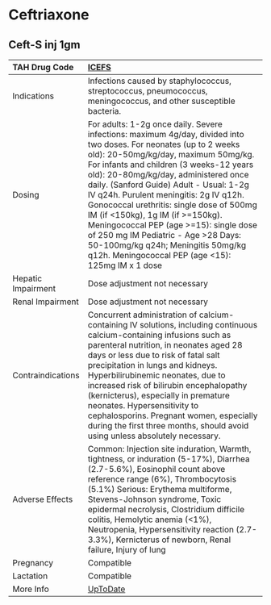 # Ceftriaxone

## Ceft-S inj 1gm

| TAH Drug Code      | [ICEFS](https://www.tahsda.org.tw/drugs/hissearch.php?drug_code=ICEFS)                                                                                                                                                                                                                                                                                                                                                                                                                                                                                                                        |
|:-------------------|:----------------------------------------------------------------------------------------------------------------------------------------------------------------------------------------------------------------------------------------------------------------------------------------------------------------------------------------------------------------------------------------------------------------------------------------------------------------------------------------------------------------------------------------------------------------------------------------------|
| Indications        | Infections caused by staphylococcus, streptococcus, pneumococcus, meningococcus, and other susceptible bacteria.                                                                                                                                                                                                                                                                                                                                                                                                                                                                              |
| Dosing             | For adults: 1-2g once daily. Severe infections: maximum 4g/day, divided into two doses. For neonates (up to 2 weeks old): 20-50mg/kg/day, maximum 50mg/kg. For infants and children (3 weeks-12 years old): 20-80mg/kg/day, administered once daily. (Sanford Guide) Adult - Usual: 1-2g IV q24h. Purulent meningitis: 2g IV q12h. Gonococcal urethritis: single dose of 500mg IM (if <150kg), 1g IM (if >=150kg). Meningococcal PEP (age >=15): single dose of 250 mg IM Pediatric - Age >28 Days: 50-100mg/kg q24h; Meningitis 50mg/kg q12h. Meningococcal PEP (age <15): 125mg IM x 1 dose |
| Hepatic Impairment | Dose adjustment not necessary                                                                                                                                                                                                                                                                                                                                                                                                                                                                                                                                                                 |
| Renal Impairment   | Dose adjustment not necessary                                                                                                                                                                                                                                                                                                                                                                                                                                                                                                                                                                 |
| Contraindications  | Concurrent administration of calcium-containing IV solutions, including continuous calcium-containing infusions such as parenteral nutrition, in neonates aged 28 days or less due to risk of fatal salt precipitation in lungs and kidneys. Hyperbilirubinemic neonates, due to increased risk of bilirubin encephalopathy (kernicterus), especially in premature neonates. Hypersensitivity to cephalosporins. Pregnant women, especially during the first three months, should avoid using unless absolutely necessary.                                                                    |
| Adverse Effects    | Common: Injection site induration, Warmth, tightness, or induration (5-17%), Diarrhea (2.7-5.6%), Eosinophil count above reference range (6%), Thrombocytosis (5.1%) Serious: Erythema multiforme, Stevens-Johnson syndrome, Toxic epidermal necrolysis, Clostridium difficile colitis, Hemolytic anemia (<1%), Neutropenia, Hypersensitivity reaction (2.7-3.3%), Kernicterus of newborn, Renal failure, Injury of lung                                                                                                                                                                      |
| Pregnancy          | Compatible                                                                                                                                                                                                                                                                                                                                                                                                                                                                                                                                                                                    |
| Lactation          | Compatible                                                                                                                                                                                                                                                                                                                                                                                                                                                                                                                                                                                    |
| More Info          | [UpToDate](https://www.uptodate.com/contents/ceftriaxone-drug-information)                                                                                                                                                                                                                                                                                                                                                                                                                                                                                                                    |

